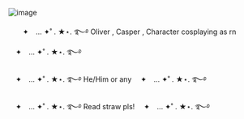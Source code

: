 


![image](https://github.com/user-attachments/assets/656f1a11-aa55-4fcc-af42-12315d59234b)


　　✦　... ✦˚ . ★⋆. ࿐࿔ Oliver , Casper , Character cosplaying as rn 　✦　... ✦˚ . ★⋆. ࿐࿔

　✦　... ✦˚ . ★⋆. ࿐࿔ He/Him or any 　✦　... ✦˚ . ★⋆. ࿐࿔

　✦　... ✦˚ . ★⋆. ࿐࿔ Read straw pls! 　✦　... ✦˚ . ★⋆. ࿐࿔
